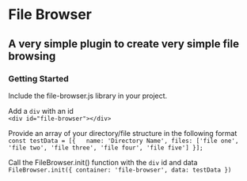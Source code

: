 # File Browser

## A very simple plugin to create very simple file browsing

### Getting Started

Include the file-browser.js library in your project.

Add a `div` with an id  
`<div id="file-browser"></div>`

Provide an array of your directory/file structure in the following format  
`const testData = [{  
    name: 'Directory Name',
    files: ['file one', 'file two', 'file three', 'file four', 'file five']
  }];`

Call the FileBrowser.init() function with the `div` id and data   
`FileBrowser.init({
  container: 'file-browser',
  data: testData
})`